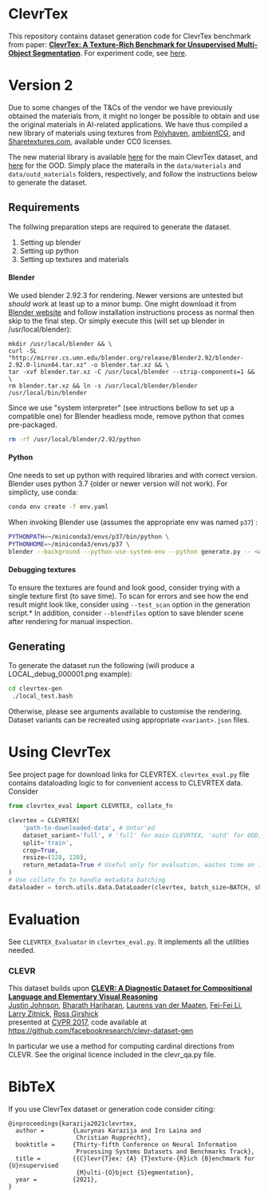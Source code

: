 # ClevrTex

This repository contains dataset generation code for ClevrTex benchmark from paper:
**[ClevrTex: A Texture-Rich Benchmark for Unsupervised Multi-Object Segmentation](https://www.robots.ox.ac.uk/~vgg/research/clevrtex)**.
For experiment code, see [here](https://github.com/karazijal/clevrtex).

# Version 2

Due to some changes of the T&Cs of the vendor we have previously obtained the materials from, it might no longer be possible to obtain and use the original materials in AI-related applications. We have thus compiled a new library of materials using textures from [Polyhaven](https://polyhaven.com/license), [ambientCG](https://ambientcg.com), and [Sharetextures.com](https://www.sharetextures.com/p/license), available under CC0 licenses. 

The new material library is available [here](https://thor.robots.ox.ac.uk/datasets/clevrtex/clevrtexv2_materials.tar.gz) for the main ClevrTex dataset, and [here](https://thor.robots.ox.ac.uk/datasets/clevrtex/clevrtexv2_outd_materials.tar.gz) for the OOD. Simply place the materails in the `data/materials` and `data/outd_materials` folders, respectively, and follow the instructions below to generate the dataset.


## Requirements

The follwing preparation steps are required to generate the dataset.
1. Setting up blender
2. Setting up python
3. Setting up textures and materials

#### Blender
We used blender 2.92.3 for rendering. Newer versions are untested but _should_ work at least up to a minor bump. One might download it from [Blender website](https://www.blender.org) and follow installation instructions process as normal
then skip to the final step. Or simply execute this (will set up blender in /usr/local/blender):
```
mkdir /usr/local/blender && \
curl -SL "http://mirror.cs.umn.edu/blender.org/release/Blender2.92/blender-2.92.0-linux64.tar.xz" -o blender.tar.xz && \
tar -xvf blender.tar.xz -C /usr/local/blender --strip-components=1 && \
rm blender.tar.xz && ln -s /usr/local/blender/blender /usr/local/bin/blender
```
Since we use "system interpreter" (see intructions bellow to set up a compatible one) for Blender headless mode, remove
python that comes pre-packaged.
```bash
rm -rf /usr/local/blender/2.92/python
```

#### Python
One needs to set up python with required libraries and with correct version. Blender uses python 3.7 
(older or newer version will not work). For simplicty, use conda:
```bash
conda env create -f env.yaml
```
When invoking Blender use (assumes the appropriate env was named `p37`) :
```bash
PYTHONPATH=~/miniconda3/envs/p37/bin/python \
PYTHONHOME=~/miniconda3/envs/p37 \
blender --background --python-use-system-env --python generate.py -- <args>
```


#### Debugging textures
To ensure the textures are found and look good, consider trying with a single texture first (to save time).
To scan for errors and see how the end result might look like, consider using `--test_scan` option in the generation script.*
In addition, consider `--blendfiles` option to save blender scene after rendering for manual inspection. 


## Generating
To generate the dataset run the following (will produce a LOCAL_debug_000001.png example):
```bash
cd clevrtex-gen
 ./local_test.bash
```

Otherwise, please see arguments available to customise the rendering. Dataset variants can be recreated using appropriate 
`<variant>.json` files.

# Using ClevrTex
See project page for download links for CLEVRTEX.
`clevrtex_eval.py` file contains dataloading logic to for convenient access to CLEVRTEX data.
Consider
```python
from clevrtex_eval import CLEVRTEX, collate_fn

clevrtex = CLEVRTEX(
    'path-to-downloaded-data', # Untar'ed
    dataset_variant='full', # 'full' for main CLEVRTEX, 'outd' for OOD, 'pbg','vbg','grassbg','camo' for variants.
    split='train',
    crop=True,
    resize=(128, 128),
    return_metadata=True # Useful only for evaluation, wastes time on I/O otherwise 
)
# Use collate_fn to handle metadata batching
dataloader = torch.utils.data.DataLoader(clevrtex, batch_size=BATCH, shuffle=True, collate_fn=collate_fn)
```

# Evaluation
See `CLEVRTEX_Evaluator` in `clevrtex_eval.py`. It implements all the utilities needed.

### CLEVR
This dataset builds upon
**[CLEVR: A Diagnostic Dataset for Compositional Language and Elementary Visual Reasoning](http://cs.stanford.edu/people/jcjohns/clevr/)**
 <br>
 <a href='http://cs.stanford.edu/people/jcjohns/'>Justin Johnson</a>,
 <a href='http://home.bharathh.info/'>Bharath Hariharan</a>,
 <a href='https://lvdmaaten.github.io/'>Laurens van der Maaten</a>,
 <a href='http://vision.stanford.edu/feifeili/'>Fei-Fei Li</a>,
 <a href='http://larryzitnick.org/'>Larry Zitnick</a>,
 <a href='http://www.rossgirshick.info/'>Ross Girshick</a>
 <br>
 presented at [CVPR 2017](http://cvpr2017.thecvf.com/), code available at https://github.com/facebookresearch/clevr-dataset-gen

In particular we use a method for computing cardinal directions from CLEVR.
See the original licence included in the clevr_qa.py file.

# BibTeX
If you use ClevrTex dataset or generation code consider citing:
```
@inproceedings{karazija2021clevrtex,
  author =        {Laurynas Karazija and Iro Laina and
                   Christian Rupprecht},
  booktitle =     {Thirty-fifth Conference on Neural Information
                   Processing Systems Datasets and Benchmarks Track},
  title =         {{C}levr{T}ex: {A} {T}exture-{R}ich {B}enchmark for {U}nsupervised
                   {M}ulti-{O}bject {S}egmentation},
  year =          {2021},
}
```
